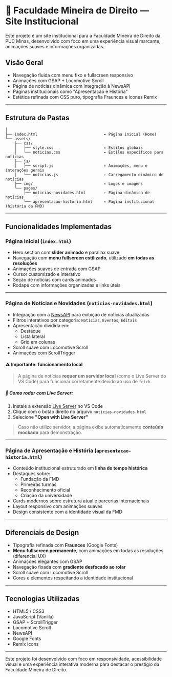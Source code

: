 
# 📘 Faculdade Mineira de Direito — Site Institucional

Este projeto é um site institucional para a Faculdade Mineira de Direito da PUC Minas, desenvolvido com foco em uma experiência visual marcante, animações suaves e informações organizadas.

## Visão Geral

- Navegação fluida com menu fixo e fullscreen responsivo
- Animações com GSAP + Locomotive Scroll
- Página de notícias dinâmica com integração à NewsAPI
- Páginas institucionais como "Apresentação e História"
- Estética refinada com CSS puro, tipografia Fraunces e ícones Remix

---

## Estrutura de Pastas

```
│
├── index.html                             ← Página inicial (Home)
└── assets/
    ├── css/
    │   ├── style.css                      ← Estilos globais
    │   └── noticias.css                   ← Estilos específicos para notícias
    ├── js/
    │   ├── script.js                      ← Animações, menu e interações gerais
    │   └── noticias.js                    ← Carregamento dinâmico de notícias
    ├── img/                               ← Logos e imagens
    └── pages/
        ├── noticias-novidades.html        ← Página dinâmica de notícias
        └── apresentacao-historia.html     ← Página institucional (história da FMD)
```

---

## Funcionalidades Implementadas

### Página Inicial (`index.html`)

- Hero section com **slider animado** e parallax suave
- Navegação com **menu fullscreen estilizado**, utilizado **em todas as resoluções**
- Animações suaves de entrada com GSAP
- Cursor customizado e interativo
- Seção de notícias com cards animados
- Rodapé com informações organizadas e links úteis

---

### Página de Notícias e Novidades (`noticias-novidades.html`)

- Integração com a [NewsAPI](https://newsapi.org/) para exibição de notícias atualizadas
- Filtros interativos por categoria: `Notícias`, `Eventos`, `Editais`
- Apresentação dividida em:
  - Destaque
  - Lista lateral
  - Grid em colunas
- Scroll suave com Locomotive Scroll
- Animações com ScrollTrigger

#### ⚠️ Importante: funcionamento local

> A página de notícias **requer um servidor local** (como o Live Server do VS Code) para funcionar corretamente devido ao uso de `fetch`.

##### 🔧 Como rodar com Live Server:

1. Instale a extensão [Live Server](https://marketplace.visualstudio.com/items?itemName=ritwickdey.LiveServer) no VS Code
2. Clique com o botão direito no arquivo `noticias-novidades.html`
3. Selecione **"Open with Live Server"**

> Caso não utilize servidor, a página exibe automaticamente **conteúdo mockado** para demonstração.

---

### Página de Apresentação e História (`apresentacao-historia.html`)

- Conteúdo institucional estruturado em **linha do tempo histórica**
- Destaques sobre:
  - Fundação da FMD
  - Primeiras turmas
  - Reconhecimento oficial
  - Criação da universidade
- Cards modernos sobre estrutura atual e parcerias internacionais
- Layout responsivo com animações suaves
- Design consistente com a identidade visual da FMD

---

## Diferenciais de Design

- Tipografia refinada com **Fraunces** (Google Fonts)
- **Menu fullscreen permanente**, com animações em todas as resoluções (diferencial UX)
- Animações elegantes com GSAP
- Navegação fixada com **gradiente desfocado ao rolar**
- Scroll suave com Locomotive Scroll
- Cores e elementos respeitando a identidade institucional

---

## Tecnologias Utilizadas

- HTML5 / CSS3
- JavaScript (Vanilla)
- GSAP + ScrollTrigger
- Locomotive Scroll
- NewsAPI
- Google Fonts
- Remix Icons

---

Este projeto foi desenvolvido com foco em responsividade, acessibilidade visual e uma experiência interativa moderna para destacar o prestígio da Faculdade Mineira de Direito.
